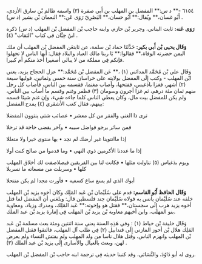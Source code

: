 ٦١٥٤ -** د س:** المفضل بن المهلب بن أَبي صفرة (٣) واسمه ظالم بْن سارق الأزدي، أَبُو غسان،** ويُقال:** أَبُو حسان،** البَصْرِيّ رَوَى عَن:** النعمان بْن بشير (د س) .

**رَوَى عَنه:** ثابت البناني، وجرير بْن حازم، وابنه حاجب بْن المفضل بْن المهلب (د س) ذكره ابنُ حِبَّان في كتاب "الثقات" (٤) .

**وَقَال يحيى بْن أَبي بكير:** حَدَّثَنَا حماد بْن سلمة، عن ثابتعَن المفضل بْن المهلب أن ملك اليمن حضرته الوفاة،** فقالوا:** يَا ربنا مالك العباد والبلاد فقال: أيها الناس لا تجهلوا فإنكم فِي مملكة من لا يبالي أصغيرا أخذ منكم أم كبيرا.

وَقَال علي بْن مُحَمَّد المدائني (١) ،** عَن المفضل بْن مُحَمَّد:** عزل الحجاج يزيد، يعني ابْن المهلب - وكتب إِلَى المفضل بولايته على خراسان سنة خمس وثمانين، فوليها سبعة (٢) أشهر، فغزا باذغيس، ففتحها، وأصاب مغنما، فقسمه بين الناس، فأصاب كل رجل منهم ثمان مئة درهم، ثم غزا أجرون وسومان (٣) فظفر وغنم وقسم ما أصاب بين الناس، ولم يكن للمفضل بيت مال، وكان يعطي الناس كلما جاءه شيء، وإن غنم شيئا قسمه بينهم، فقال كعب الأشقري (٤) يمدح المفضل:

ترى ذا الغنى والفقر من كل معشر • عصائب شتى ينتوون المفضلا

فمن سائر يرجو فواضل سيبه • وآخر يقضي حاجة قد ترحلا

إذا ماانتوينا غير أرضك لم نجد • بها منتوى خيرا ولا متعللا

إذا ما عددنا الأكرمين ذوي النهى • وما قدموا من صالح كنت أولا

ويوم بذغياس (٥) تناولت مثلها • فكانت لنا بين الفريقين فيصلاصفت لك أخلاق المهلب كلها • وسربلت من مسعاته ما تسربلا

أبوك الذي لم يسع ساع كسعيه • فأورث مجدا لم يكن متنحلا

**وَقَال الحافظ أَبُو القاسم:** قدم على سُلَيْمان بْن عَبد المَلِك وكان أخوه يزيد بْن المهلب خلفه عند سُلَيْمان يأنس به فولاه سُلَيْمان جند فلسطين قال: وبلغني أن المفضل لما قتل أخوه يزيد هرب إِلَى سجستان،** فقتل هو وإخوته:** عَبد المَلِك، ومدرك وزياد، ومعاوية بنو المهلب، وابن أخيهم معاوية بْن يزيد بْن المهلب فِي إمارة يزيد بْن عبد الملك.

وَقَال خليفة بْن خياط (١) : وفي هَذِهِ السنة يعني سنة اثنتين ومئة بعث مسلمة بْن عَبد المَلِك هلال بْن أحوز المازني إِلَى قندابيل (٢) فِي طلب آل المهلب، فالتقوا فقتل المفضل بْن المهلب وانهزم الناس، وقتل هلال ناسا من ولد المهلب ولم يفتش النساء ولم يعرض لهن، وبعث بالعيال والأسارى إِلَى يزيد بْن عبد الملك (٣) .

روى له أبو دَاوُدَ، والنَّسَائي، وقد كتبنا حديثه فِي ترجمة ابنه حاجب بْن المفضل بْن المهلب.